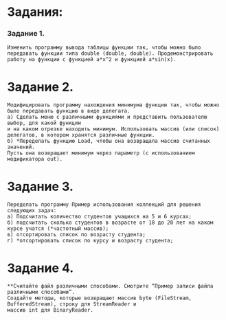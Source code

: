 # Задания:
### Задание 1.
    Изменить программу вывода таблицы функции так, чтобы можно было передавать функции типа double (double, double). Продемонстрировать работу на функции с функцией a*x^2 и функцией a*sin(x).
# Задание 2. 
    Модифицировать программу нахождения минимума функции так, чтобы можно было передавать функцию в виде делегата.
    а) Сделать меню с различными функциями и представить пользователю выбор, для какой функции
    и на каком отрезке находить минимум. Использовать массив (или список) делегатов, в котором хранятся различные функции.
    б) *Переделать функцию Load, чтобы она возвращала массив считанных значений.
    Пусть она возвращает минимум через параметр (с использованием модификатора out).
# Задание 3.
    Переделать программу Пример использования коллекций для решения следующих задач:
    а) Подсчитать количество студентов учащихся на 5 и 6 курсах;
    б) подсчитать сколько студентов в возрасте от 18 до 20 лет на каком курсе учатся (*частотный массив);
    в) отсортировать список по возрасту студента;
    г) *отсортировать список по курсу и возрасту студента;

# Задание 4.
    **Считайте файл различными способами. Смотрите “Пример записи файла различными способами”. 
    Создайте методы, которые возвращают массив byte (FileStream, BufferedStream), строку для StreamReader и 
    массив int для BinaryReader.